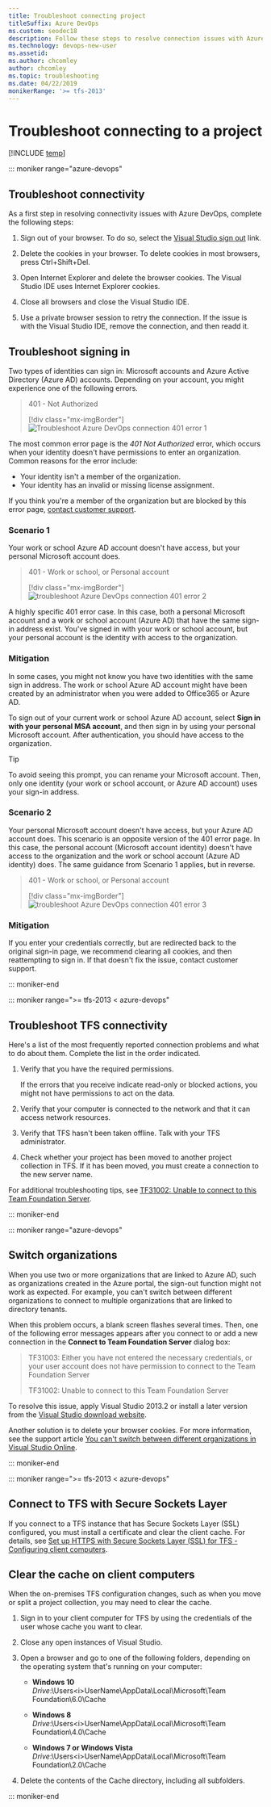 ```yaml
---
title: Troubleshoot connecting project
titleSuffix: Azure DevOps
ms.custom: seodec18
description: Follow these steps to resolve connection issues with Azure DevOps Services & Team Foundation Server  
ms.technology: devops-new-user
ms.assetid: 
ms.author: chcomley
author: chcomley
ms.topic: troubleshooting
ms.date: 04/22/2019
monikerRange: '>= tfs-2013'
---
```


# Troubleshoot connecting to a project

[!INCLUDE [temp](../includes/version-vsts-tfs-all-versions.md)]

::: moniker range="azure-devops"

## Troubleshoot connectivity

As a first step in resolving connectivity issues with Azure DevOps, complete the following steps:

1. Sign out of your browser. To do so, select the [Visual Studio sign out](https://aka.ms/VsSignout) link.

2. Delete the cookies in your browser. To delete cookies in most browsers, press Ctrl+Shift+Del.

3. Open Internet Explorer and delete the browser cookies. The Visual Studio IDE uses Internet Explorer cookies.

4. Close all browsers and close the Visual Studio IDE.

5. Use a private browser session to retry the connection. If the issue is with the Visual Studio IDE, remove the connection, and then readd it.

## Troubleshoot signing in

Two types of identities can sign in: Microsoft accounts and Azure Active Directory (Azure AD) accounts. Depending on your account, you might experience one of the following errors.

> 401 - Not Authorized
> 
> [!div class="mx-imgBorder"]
> ![Troubleshoot Azure DevOps connection 401 error 1](media/troubleshoot-connection/401_notauthorized.png)

The most common error page is the *401 Not Authorized* error, which occurs when your identity doesn't have permissions to enter an organization. Common reasons for the error include:

* Your identity isn't a member of the organization.
* Your identity has an invalid or missing license assignment.

If you think you're a member of the organization but are blocked by this error page, [contact customer support](https://support.microsoft.com/).

### Scenario 1

Your work or school Azure AD account doesn't have access, but your personal Microsoft account does.

> 401 - Work or school, or Personal account
> 
> [!div class="mx-imgBorder"]
> ![troubleshoot Azure DevOps connection 401 error 2](media/troubleshoot-connection/401_AAD.png)

 A highly specific 401 error case. In this case, both a personal Microsoft account and a work or school account (Azure AD) that have the same sign-in address exist. You've signed in with your work or school account, but your personal account is the identity with access to the organization.

### Mitigation

In some cases, you might not know you have two identities with the same sign in address. The work or school Azure AD account might have been created by an administrator when you were added to Office365 or Azure AD.

To sign out of your current work or school Azure AD account, select **Sign in with your personal MSA account**, and then sign in by using your personal Microsoft account. After authentication, you should have access to the organization.

> [!TIP]
> To avoid seeing this prompt, you can rename your Microsoft account. Then, only one identity (your work or school account, or Azure AD account) uses your sign-in address.

### Scenario 2

Your personal Microsoft account doesn't have access, but your Azure AD account does. This scenario is an opposite version of the 401 error page. In this case, the personal account (Microsoft account identity) doesn't have access to the organization and the work or school account (Azure AD identity) does. The same guidance from Scenario 1 applies, but in reverse.

> 401 - Work or school, or Personal account
> 
> [!div class="mx-imgBorder"]
> ![troubleshoot Azure DevOps connection 401 error 3](media/troubleshoot-connection/401_MSA.png)

### Mitigation

If you enter your credentials correctly, but are redirected back to the original sign-in page, we recommend clearing all cookies, and then reattempting to sign in. If that doesn't fix the issue, contact customer support.

::: moniker-end

::: moniker range=">= tfs-2013 < azure-devops"

## Troubleshoot TFS connectivity

Here's a list of the most frequently reported connection problems and what to do about them. Complete the list in the order indicated.

1. Verify that you have the required permissions.

    If the errors that you receive indicate read-only or blocked actions, you might not have permissions to act on the data.

2. Verify that your computer is connected to the network and that it can access network resources.

3. Verify that TFS hasn't been taken offline. Talk with your TFS administrator.

4. Check whether your project has been moved to another project collection in TFS. If it has been moved, you must create a connection to the new server name.

For additional troubleshooting tips, see [TF31002: Unable to connect to this Team Foundation Server](../reference/error/tf31002-unable-connect-tfs.md).

::: moniker-end

::: moniker range="azure-devops"

## Switch organizations

When you use two or more organizations that are linked to Azure AD, such as organizations  created in the Azure portal, the sign-out function might not work as expected. For example, you can't switch between different organizations to connect to multiple organizations that are linked to directory tenants.

When this problem occurs, a blank screen flashes several times. Then, one of the following error messages appears after you connect to or add a new connection in the **Connect to Team Foundation Server** dialog box:

> TF31003: Either you have not entered the necessary credentials, or your user account does not have permission to connect to the Team Foundation Server
> 
> TF31002: Unable to connect to this Team Foundation Server

To resolve this issue, apply Visual Studio 2013.2 or install a later version from the [Visual Studio download website](https://visualstudio.microsoft.com/downloads).

Another solution is to delete your browser cookies. For more information, see the support article [You can't switch between different organizations in Visual Studio Online](https://support.microsoft.com/help/2958966/you-can-t-switch-between-different-organizational-accounts-in-visual-s).

::: moniker-end

::: moniker range=">= tfs-2013 < azure-devops"

## Connect to TFS with Secure Sockets Layer

If you connect to a TFS instance that has Secure Sockets Layer (SSL) configured, you must install a certificate and clear the client cache. For details, see [Set up HTTPS with Secure Sockets Layer (SSL) for TFS - Configuring client computers](/azure/devops/server/admin/setup-secure-sockets-layer#config-client-computers). 

## Clear the cache on client computers

When the on-premises TFS configuration changes, such as when you move or split a project collection, you may need to clear the cache.

1. Sign in to your client computer for TFS by using the credentials of the user whose cache you want to clear.

2. Close any open instances of Visual Studio.

3. Open a browser and go to one of the following folders, depending on the operating system that's running on your computer:

    - **Windows 10**
        *Drive*:\\Users\<i>UserName</i>\AppData\Local\Microsoft\Team Foundation\6.0\Cache

    - **Windows 8**
        *Drive*:\\Users\<i>UserName</i>\AppData\Local\Microsoft\Team Foundation\4.0\Cache  

    - **Windows 7 or Windows Vista**
        *Drive*:\\Users\<i>UserName</i>\AppData\Local\Microsoft\Team Foundation\2.0\Cache

4. Delete the contents of the Cache directory, including all subfolders.

::: moniker-end
